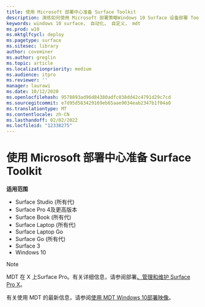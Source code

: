 ```yaml
---
title: 使用 Microsoft 部署中心准备 Surface Toolkit
description: 演练如何使用 Microsoft 部署策略Windows 10 Surface 设备部署 Toolkit。
keywords: windows 10 surface， 自动化， 自定义， mdt
ms.prod: w10
ms.mktglfcycl: deploy
ms.pagetype: surface
ms.sitesec: library
author: coveminer
ms.author: greglin
ms.topic: article
ms.localizationpriority: medium
ms.audience: itpro
ms.reviewer: ''
manager: laurawi
ms.date: 10/12/2020
ms.openlocfilehash: 9578893ad96d84380adfc038dd42c4791d29c7cd
ms.sourcegitcommit: e7d95d583429169eb65aae9034eab2347b1f04a0
ms.translationtype: MT
ms.contentlocale: zh-CN
ms.lasthandoff: 02/02/2022
ms.locfileid: "12338275"
---
```

# <a name="prepare-surface-deployment-with-microsoft-deployment-toolkit"></a>使用 Microsoft 部署中心准备 Surface Toolkit

**适用范围**

- Surface Studio (所有代) 
- Surface Pro 4及更高版本
- Surface Book (所有代) 
- Surface Laptop (所有代) 
- Surface Laptop Go 
- Surface Go (所有代) 
- Surface 3
- Windows 10

> [!NOTE]
> MDT 在 X 上Surface Pro。有关详细信息，请参阅部署[、管理和维护 Surface Pro X](surface-pro-arm-app-management.md)。

有关使用 MDT 的最新信息，请参阅[使用 MDT Windows 10部署映像](/windows/deployment/deploy-windows-mdt/deploy-a-windows-10-image-using-mdt)。

